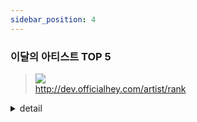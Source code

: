 ```yaml
---
sidebar_position: 4
---
```


### 이달의 아티스트 TOP 5


> ![](https://img.shields.io/static/v1?label=&message=GET&color=brightgreen) <br>
> http://dev.officialhey.com/artist/rank

<details markdown="1">
<summary>detail</summary>

#### Parameters

##### Body

#### Response

  <details markdown="1">
  <summary>200 Ok : 성공</summary>

  ```
  {
  "ok": true,
  "data": [
    {
      "id": 1,
      "name": "artist1",
      "profileImage": "image1"
    },
    {
      "id": 2,
      "name": "artist",
      "profileImage": "image1"
    },
    {
      "id": 3,
      "name": "artist",
      "profileImage": "image1"
    },
    {
      "id": 4,
      "name": "artist",
      "profileImage": "image1"
    },
    {
      "id": 5,
      "name": "artist",
      "profileImage": "image1"
    }
  ]
}
  ```
  </details>
</details>
<br>